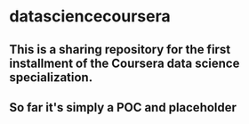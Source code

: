 # datasciencecoursera
## This is a sharing repository for the first installment of the Coursera data science specialization.
## So far it's simply a POC and placeholder
